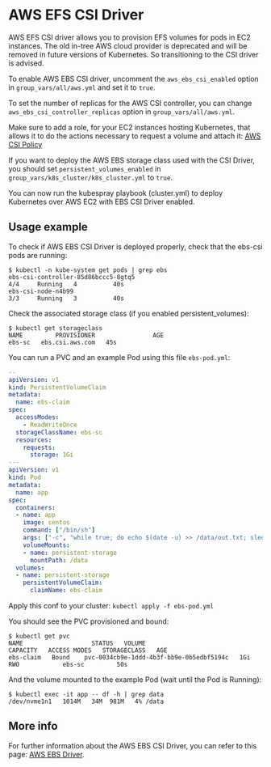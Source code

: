 # AWS EFS CSI Driver

AWS EFS CSI driver allows you to provision EFS volumes for pods in EC2 instances. The old in-tree AWS cloud provider is deprecated and will be removed in future versions of Kubernetes. So transitioning to the CSI driver is advised.

To enable AWS EBS CSI driver, uncomment the `aws_ebs_csi_enabled` option in `group_vars/all/aws.yml` and set it to `true`.

To set the number of replicas for the AWS CSI controller, you can change `aws_ebs_csi_controller_replicas` option in `group_vars/all/aws.yml`.

Make sure to add a role, for your EC2 instances hosting Kubernetes, that allows it to do the actions necessary to request a volume and attach it: [AWS CSI Policy](https://github.com/kubernetes-sigs/aws-ebs-csi-driver/blob/master/docs/example-iam-policy.json)

If you want to deploy the AWS EBS storage class used with the CSI Driver, you should set `persistent_volumes_enabled` in `group_vars/k8s_cluster/k8s_cluster.yml` to `true`.

You can now run the kubespray playbook (cluster.yml) to deploy Kubernetes over AWS EC2 with EBS CSI Driver enabled.

## Usage example

To check if AWS EBS CSI Driver is deployed properly, check that the ebs-csi pods are running:

```ShellSession
$ kubectl -n kube-system get pods | grep ebs
ebs-csi-controller-85d86bccc5-8gtq5                                  4/4     Running   4          40s
ebs-csi-node-n4b99                                                   3/3     Running   3          40s
```

Check the associated storage class (if you enabled persistent_volumes):

```ShellSession
$ kubectl get storageclass
NAME         PROVISIONER                AGE
ebs-sc   ebs.csi.aws.com   45s
```

You can run a PVC and an example Pod using this file `ebs-pod.yml`:

```yml
--
apiVersion: v1
kind: PersistentVolumeClaim
metadata:
  name: ebs-claim
spec:
  accessModes:
    - ReadWriteOnce
  storageClassName: ebs-sc
  resources:
    requests:
      storage: 1Gi
---
apiVersion: v1
kind: Pod
metadata:
  name: app
spec:
  containers:
  - name: app
    image: centos
    command: ["/bin/sh"]
    args: ["-c", "while true; do echo $(date -u) >> /data/out.txt; sleep 5; done"]
    volumeMounts:
    - name: persistent-storage
      mountPath: /data
  volumes:
  - name: persistent-storage
    persistentVolumeClaim:
      claimName: ebs-claim
```

Apply this conf to your cluster: ```kubectl apply -f ebs-pod.yml```

You should see the PVC provisioned and bound:

```ShellSession
$ kubectl get pvc
NAME                   STATUS   VOLUME                                     CAPACITY   ACCESS MODES   STORAGECLASS   AGE
ebs-claim   Bound    pvc-0034cb9e-1ddd-4b3f-bb9e-0b5edbf5194c   1Gi        RWO            ebs-sc         50s
```

And the volume mounted to the example Pod (wait until the Pod is Running):

```ShellSession
$ kubectl exec -it app -- df -h | grep data
/dev/nvme1n1   1014M   34M  981M   4% /data
```

## More info

For further information about the AWS EBS CSI Driver, you can refer to this page: [AWS EBS Driver](https://github.com/kubernetes-sigs/aws-ebs-csi-driver/).
